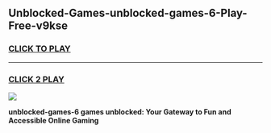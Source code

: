 
## Unblocked-Games-unblocked-games-6-Play-Free-v9kse
<h3>
<a href="https://premium76.site?title=unblocked-games-6&ref=18A1">CLICK TO PLAY</a></h3>
<hr>

<h3>
<a href="https://premium76.site?title=unblocked-games-6&ref=18A1">CLICK 2 PLAY</a>
  
</h3>

<a href="https://premium76.site?title=unblocked-games-6&ref=18A1"><img src="https://clearcache.store/games.png"></a>


**unblocked-games-6 games unblocked: Your Gateway to Fun and Accessible Online Gaming**
